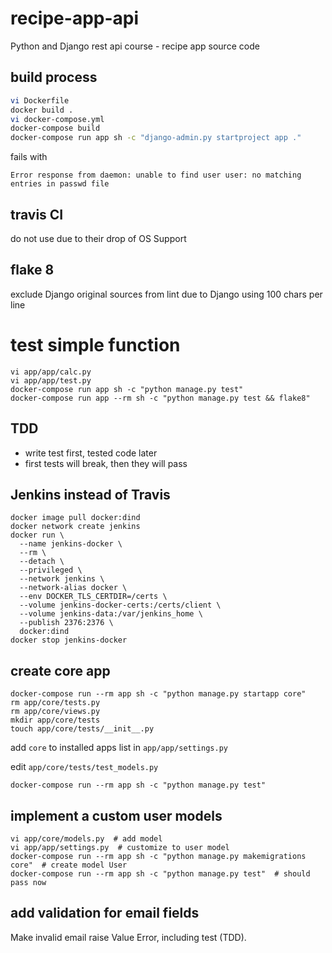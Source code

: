 # recipe-app-api
Python and Django rest api course - recipe app source code


## build process

```bash
vi Dockerfile
docker build .
vi docker-compose.yml
docker-compose build
docker-compose run app sh -c "django-admin.py startproject app ."
```

fails with

`Error response from daemon: unable to find user user: no matching entries in passwd file`

## travis CI

do not use due to their drop of OS Support

## flake 8

exclude Django original sources from lint due to Django using 100 chars per line

# test simple function

```
vi app/app/calc.py
vi app/app/test.py
docker-compose run app sh -c "python manage.py test"
docker-compose run app --rm sh -c "python manage.py test && flake8"
```

## TDD

 - write test first, tested code later
 - first tests will break, then they will pass

## Jenkins instead of Travis

```
docker image pull docker:dind
docker network create jenkins
docker run \
  --name jenkins-docker \
  --rm \
  --detach \
  --privileged \
  --network jenkins \
  --network-alias docker \
  --env DOCKER_TLS_CERTDIR=/certs \
  --volume jenkins-docker-certs:/certs/client \
  --volume jenkins-data:/var/jenkins_home \
  --publish 2376:2376 \
  docker:dind
docker stop jenkins-docker
```

## create core app

```
docker-compose run --rm app sh -c "python manage.py startapp core"
rm app/core/tests.py
rm app/core/views.py
mkdir app/core/tests
touch app/core/tests/__init__.py
```

add `core` to installed apps list in `app/app/settings.py`

edit `app/core/tests/test_models.py`

```
docker-compose run --rm app sh -c "python manage.py test"
```

## implement a custom user models

```
vi app/core/models.py  # add model
vi app/app/settings.py  # customize to user model
docker-compose run --rm app sh -c "python manage.py makemigrations core"  # create model User
docker-compose run --rm app sh -c "python manage.py test"  # should pass now
```

## add validation for email fields

Make invalid email raise Value Error, including test (TDD).
